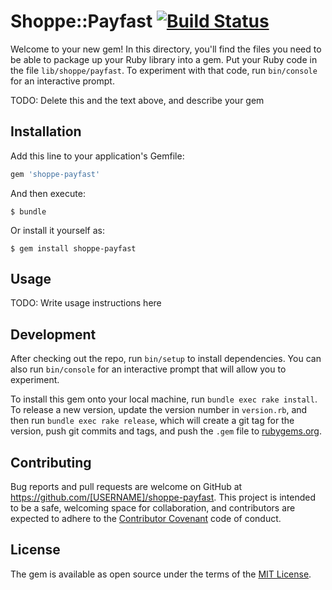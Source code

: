 # Shoppe::Payfast [![Build Status](https://travis-ci.org/thinkbots/shoppe-payfast.svg?branch=master)](https://travis-ci.org/thinkbots/shoppe-payfast)

Welcome to your new gem! In this directory, you'll find the files you need to be able to package up your Ruby library into a gem. Put your Ruby code in the file `lib/shoppe/payfast`. To experiment with that code, run `bin/console` for an interactive prompt.

TODO: Delete this and the text above, and describe your gem

## Installation

Add this line to your application's Gemfile:

```ruby
gem 'shoppe-payfast'
```

And then execute:

    $ bundle

Or install it yourself as:

    $ gem install shoppe-payfast

## Usage

TODO: Write usage instructions here

## Development

After checking out the repo, run `bin/setup` to install dependencies. You can also run `bin/console` for an interactive prompt that will allow you to experiment.

To install this gem onto your local machine, run `bundle exec rake install`. To release a new version, update the version number in `version.rb`, and then run `bundle exec rake release`, which will create a git tag for the version, push git commits and tags, and push the `.gem` file to [rubygems.org](https://rubygems.org).

## Contributing

Bug reports and pull requests are welcome on GitHub at https://github.com/[USERNAME]/shoppe-payfast. This project is intended to be a safe, welcoming space for collaboration, and contributors are expected to adhere to the [Contributor Covenant](contributor-covenant.org) code of conduct.


## License

The gem is available as open source under the terms of the [MIT License](http://opensource.org/licenses/MIT).

